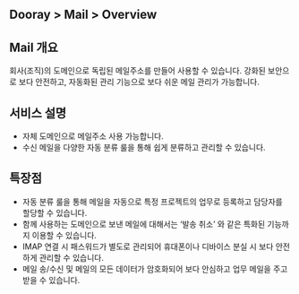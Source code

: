 ## Dooray > Mail > Overview
## Mail 개요
회사(조직)의 도메인으로 독립된 메일주소를 만들어 사용할 수 있습니다.
강화된 보안으로 보다 안전하고, 자동화된 관리 기능으로 보다 쉬운 메일 관리가 가능합니다.

## 서비스 설명
- 자체 도메인으로 메일주소 사용 가능합니다.
- 수신 메일을 다양한 자동 분류 룰을 통해 쉽게 분류하고 관리할 수 있습니다.

## 특장점
- 자동 분류 룰을 통해 메일을 자동으로 특정 프로젝트의 업무로 등록하고 담당자를 할당할 수 있습니다.
- 함께 사용하는 도메인으로 보낸 메일에 대해서는 ‘발송 취소’ 와 같은 특화된 기능까지 이용할 수 있습니다.
- IMAP 연결 시 패스워드가 별도로 관리되어 휴대폰이나 디바이스 분실 시 보다 안전하게 관리할 수 있습니다.
- 메일 송/수신 및 메일의 모든 데이터가 암호화되어 보다 안심하고 업무 메일을 주고 받을 수 있습니다.
